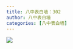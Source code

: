 ```yaml
---
title: 八中表白墙：302
author: 八中表白墙
categories: [八中表白墙]
---
```


![](https://s1.ax1x.com/2023/04/22/p9ZPPij.jpg)